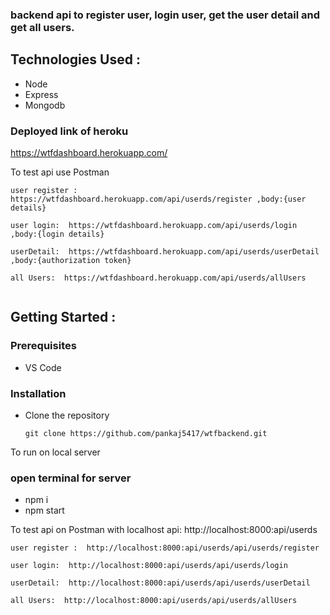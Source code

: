 ### backend api to register user, login user, get the user detail and get all users.

## Technologies Used :
* Node
* Express
* Mongodb
### Deployed link of heroku

 https://wtfdashboard.herokuapp.com/
 
 To test api use Postman
   ``` 
   user register :  https://wtfdashboard.herokuapp.com/api/userds/register ,body:{user details}
  
   user login:  https://wtfdashboard.herokuapp.com/api/userds/login ,body:{login details}

   userDetail:  https://wtfdashboard.herokuapp.com/api/userds/userDetail ,body:{authorization token}
   
   all Users:  https://wtfdashboard.herokuapp.com/api/userds/allUsers


   ``` 

## Getting Started :

### Prerequisites 
* VS Code

### Installation 
* Clone the repository
    ``` 
  git clone https://github.com/pankaj5417/wtfbackend.git
    ```
To run on local server

### open  terminal for server
 * npm i
 * npm start
 
 To test api on Postman with localhost
 api: http://localhost:8000:api/userds
   ``` 
   user register :  http://localhost:8000:api/userds/api/userds/register
  
   user login:  http://localhost:8000:api/userds/api/userds/login

   userDetail:  http://localhost:8000:api/userds/api/userds/userDetail
   
   all Users:  http://localhost:8000:api/userds/api/userds/allUsers


   ``` 
